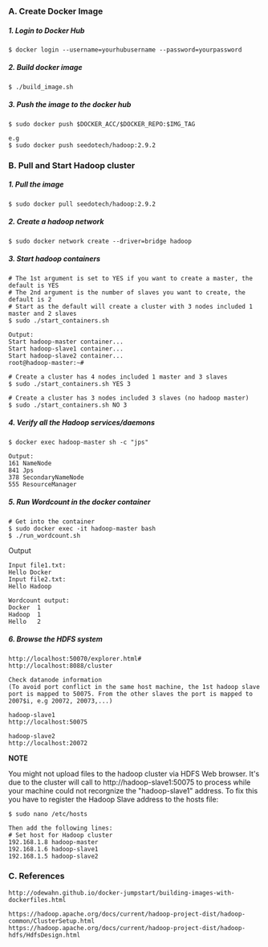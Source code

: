 ### A. Create Docker Image
##### 1. Login to Docker Hub
```
$ docker login --username=yourhubusername --password=yourpassword
```

##### 2. Build docker image
```
$ ./build_image.sh
```

##### 3. Push the image to the docker hub
```
$ sudo docker push $DOCKER_ACC/$DOCKER_REPO:$IMG_TAG

e.g
$ sudo docker push seedotech/hadoop:2.9.2
```

### B. Pull and Start Hadoop cluster
##### 1. Pull the image
```
$ sudo docker pull seedotech/hadoop:2.9.2
```

##### 2. Create a hadoop network
```
$ sudo docker network create --driver=bridge hadoop
```

##### 3. Start hadoop containers
```
# The 1st argument is set to YES if you want to create a master, the default is YES
# The 2nd argument is the number of slaves you want to create, the default is 2
# Start as the default will create a cluster with 3 nodes included 1 master and 2 slaves
$ sudo ./start_containers.sh

Output:
Start hadoop-master container...
Start hadoop-slave1 container...
Start hadoop-slave2 container...
root@hadoop-master:~#

# Create a cluster has 4 nodes included 1 master and 3 slaves
$ sudo ./start_containers.sh YES 3

# Create a cluster has 3 nodes included 3 slaves (no hadoop master)
$ sudo ./start_containers.sh NO 3
```

##### 4. Verify all the Hadoop services/daemons
```
$ docker exec hadoop-master sh -c "jps"

Output:
161 NameNode
841 Jps
378 SecondaryNameNode
555 ResourceManager
```

##### 5. Run Wordcount in the docker container
```
# Get into the container
$ sudo docker exec -it hadoop-master bash
$ ./run_wordcount.sh
```

Output
```
Input file1.txt:
Hello Docker
Input file2.txt:
Hello Hadoop

Wordcount output:
Docker  1
Hadoop  1
Hello   2
```

##### 6. Browse the HDFS system
```
http://localhost:50070/explorer.html#
http://localhost:8088/cluster

Check datanode information
(To avoid port conflict in the same host machine, the 1st hadoop slave port is mapped to 50075. From the other slaves the port is mapped to 2007$i, e.g 20072, 20073,...)

hadoop-slave1
http://localhost:50075

hadoop-slave2
http://localhost:20072
```

**NOTE**

You might not upload files to the hadoop cluster via HDFS Web browser. It's due to the cluster will call to http://hadoop-slave1:50075 to process while your machine could not recorgnize the "hadoop-slave1" address. To fix this you have to register the Hadoop Slave address to the hosts file:
```
$ sudo nano /etc/hosts

Then add the following lines:
# Set host for Hadoop cluster
192.168.1.8 hadoop-master
192.168.1.6 hadoop-slave1
192.168.1.5 hadoop-slave2
```

### C. References
```
http://odewahn.github.io/docker-jumpstart/building-images-with-dockerfiles.html

https://hadoop.apache.org/docs/current/hadoop-project-dist/hadoop-common/ClusterSetup.html
https://hadoop.apache.org/docs/current/hadoop-project-dist/hadoop-hdfs/HdfsDesign.html
```